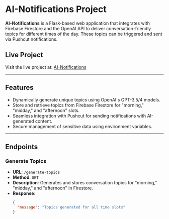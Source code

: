 # AI-Notifications Project

**AI-Notifications** is a Flask-based web application that integrates with Firebase Firestore and the OpenAI API to deliver conversation-friendly topics for different times of the day. These topics can be triggered and sent via Pushcut notifications.

## **Live Project**
Visit the live project at: [AI-Notifications](https://ai-notifications.onrender.com)

---

## **Features**
- Dynamically generate unique topics using OpenAI's GPT-3.5/4 models.
- Store and retrieve topics from Firebase Firestore for "morning," "midday," and "afternoon" slots.
- Seamless integration with Pushcut for sending notifications with AI-generated content.
- Secure management of sensitive data using environment variables.

---

## **Endpoints**

### **Generate Topics**
- **URL**: `/generate-topics`
- **Method**: `GET`
- **Description**: Generates and stores conversation topics for "morning," "midday," and "afternoon" in Firestore.
- **Response**:
  ```json
  {
    "message": "Topics generated for all time slots"
  }
